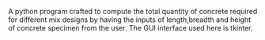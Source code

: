 A python program crafted to compute the total quantity of concrete required for different mix designs by having the inputs of length,breadth and height of concrete specimen from the user.
The GUI interface used here is tkinter.

